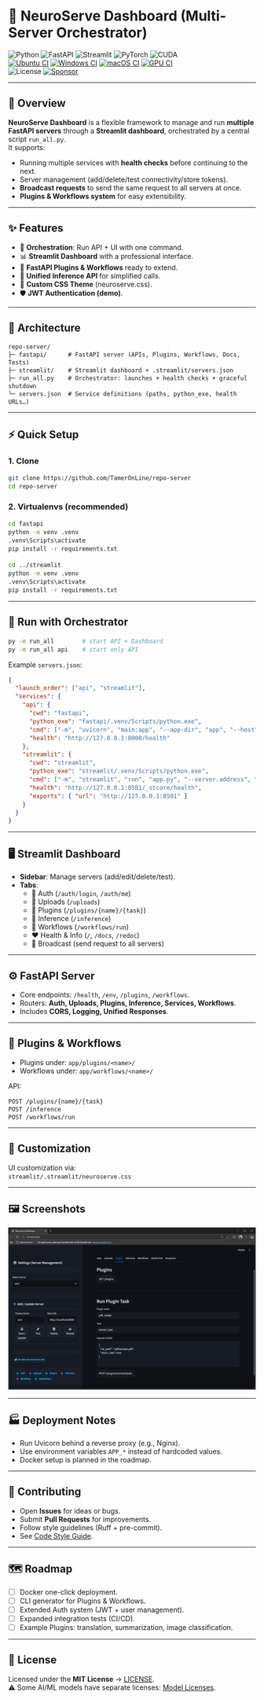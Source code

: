 # 🚀 NeuroServe Dashboard (Multi-Server Orchestrator)

![Python](https://img.shields.io/badge/Python-3.12%2B-3776AB?logo=python&logoColor=white)
![FastAPI](https://img.shields.io/badge/FastAPI-0.116.x-009688?logo=fastapi&logoColor=white)
![Streamlit](https://img.shields.io/badge/Streamlit-1.x-FF4B4B?logo=streamlit&logoColor=white)
![PyTorch](https://img.shields.io/badge/PyTorch-2.6.x-EE4C2C?logo=pytorch&logoColor=white)
![CUDA](https://img.shields.io/badge/CUDA-Ready-76B900?logo=nvidia&logoColor=white)  
[![Ubuntu CI](https://github.com/TamerOnLine/repo-fastapi/actions/workflows/ci-ubuntu.yml/badge.svg)](https://github.com/TamerOnLine/repo-fastapi/actions/workflows/ci-ubuntu.yml)
[![Windows CI](https://github.com/TamerOnLine/repo-fastapi/actions/workflows/ci-windows.yml/badge.svg)](https://github.com/TamerOnLine/repo-fastapi/actions/workflows/ci-windows.yml)
[![macOS CI](https://github.com/TamerOnLine/repo-fastapi/actions/workflows/ci-macos.yml/badge.svg)](https://github.com/TamerOnLine/repo-fastapi/actions/workflows/ci-macos.yml)
[![GPU CI](https://github.com/TamerOnLine/repo-fastapi/actions/workflows/ci-gpu.yml/badge.svg)](https://github.com/TamerOnLine/repo-fastapi/actions/workflows/ci-gpu.yml)  
![License](https://img.shields.io/badge/License-MIT-green)
[![Sponsor](https://img.shields.io/badge/Sponsor-💖-pink)](https://paypal.me/tameronline)

---

## 📖 Overview
**NeuroServe Dashboard** is a flexible framework to manage and run **multiple FastAPI servers** through a **Streamlit dashboard**, orchestrated by a central script `run_all.py`.  
It supports:
- Running multiple services with **health checks** before continuing to the next.
- Server management (add/delete/test connectivity/store tokens).
- **Broadcast requests** to send the same request to all servers at once.
- **Plugins & Workflows system** for easy extensibility.

---

## ✨ Features
- 🔄 **Orchestration**: Run API + UI with one command.
- 📊 **Streamlit Dashboard** with a professional interface.
- 🔌 **FastAPI Plugins & Workflows** ready to extend.
- 🧠 **Unified Inference API** for simplified calls.
- 🎨 **Custom CSS Theme** (neuroserve.css).
- 🛡️ **JWT Authentication (demo)**.

---

## 🧱 Architecture
```text
repo-server/
├─ fastapi/      # FastAPI server (APIs, Plugins, Workflows, Docs, Tests)
├─ streamlit/    # Streamlit dashboard + .streamlit/servers.json
├─ run_all.py    # Orchestrator: launches + health checks + graceful shutdown
└─ servers.json  # Service definitions (paths, python_exe, health URLs…)
```

---

## ⚡ Quick Setup

### 1. Clone
```bash
git clone https://github.com/TamerOnLine/repo-server
cd repo-server
```

### 2. Virtualenvs (recommended)
```bash
cd fastapi
python -m venv .venv
.venv\Scripts\activate
pip install -r requirements.txt

cd ../streamlit
python -m venv .venv
.venv\Scripts\activate
pip install -r requirements.txt
```

---

## 🚀 Run with Orchestrator

```bash
py -m run_all        # start API + Dashboard
py -m run_all api    # start only API
```

Example `servers.json`:
```json
{
  "launch_order": ["api", "streamlit"],
  "services": {
    "api": {
      "cwd": "fastapi",
      "python_exe": "fastapi/.venv/Scripts/python.exe",
      "cmd": ["-m", "uvicorn", "main:app", "--app-dir", "app", "--host", "127.0.0.1", "--port", "8000", "--reload"],
      "health": "http://127.0.0.1:8000/health"
    },
    "streamlit": {
      "cwd": "streamlit",
      "python_exe": "streamlit/.venv/Scripts/python.exe",
      "cmd": ["-m", "streamlit", "run", "app.py", "--server.address", "127.0.0.1", "--server.port", "8501"],
      "health": "http://127.0.0.1:8501/_stcore/health",
      "exports": { "url": "http://127.0.0.1:8501" }
    }
  }
}
```

---

## 🖥️ Streamlit Dashboard
- **Sidebar**: Manage servers (add/edit/delete/test).  
- **Tabs**:
  - 🔑 Auth (`/auth/login`, `/auth/me`)
  - 📂 Uploads (`/uploads`)
  - 🔌 Plugins (`/plugins/{name}/{task}`)
  - 🧠 Inference (`/inference`)
  - 🔗 Workflows (`/workflows/run`)
  - ❤️ Health & Info (`/`, `/docs`, `/redoc`)
  - 📢 Broadcast (send request to all servers)

---

## ⚙️ FastAPI Server
- Core endpoints: `/health`, `/env`, `/plugins`, `/workflows`.
- Routers: **Auth, Uploads, Plugins, Inference, Services, Workflows**.
- Includes **CORS, Logging, Unified Responses**.

---

## 🔌 Plugins & Workflows
- Plugins under: `app/plugins/<name>/`
- Workflows under: `app/workflows/<name>/`

API:
```http
POST /plugins/{name}/{task}
POST /inference
POST /workflows/run
```

---

## 🎨 Customization
UI customization via:  
`streamlit/.streamlit/neuroserve.css`

---

## 🖼️ Screenshots
<p align="center">
  <img src="docs/images/Screenshot.png" alt="Dashboard Plugins" width="800">
</p>

---

## 🏭 Deployment Notes
- Run Uvicorn behind a reverse proxy (e.g., Nginx).  
- Use environment variables `APP_*` instead of hardcoded values.  
- Docker setup is planned in the roadmap.  

---

## 🤝 Contributing
- Open **Issues** for ideas or bugs.  
- Submit **Pull Requests** for improvements.  
- Follow style guidelines (Ruff + pre-commit).  
- See [Code Style Guide](fastapi/docs/CODE_STYLE_GUIDE.md).  

---

## 🗺️ Roadmap
- [ ] Docker one-click deployment.  
- [ ] CLI generator for Plugins & Workflows.  
- [ ] Extended Auth system (JWT + user management).  
- [ ] Expanded integration tests (CI/CD).  
- [ ] Example Plugins: translation, summarization, image classification.  

---

## 📜 License
Licensed under the **MIT License** → [LICENSE](./LICENSE).  
⚠️ Some AI/ML models have separate licenses: [Model Licenses](fastapi/docs/LICENSES.md).
